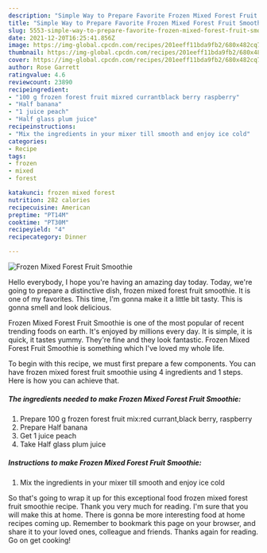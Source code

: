 ```yaml
---
description: "Simple Way to Prepare Favorite Frozen Mixed Forest Fruit Smoothie"
title: "Simple Way to Prepare Favorite Frozen Mixed Forest Fruit Smoothie"
slug: 5553-simple-way-to-prepare-favorite-frozen-mixed-forest-fruit-smoothie
date: 2021-12-20T16:25:41.856Z
image: https://img-global.cpcdn.com/recipes/201eeff11bda9fb2/680x482cq70/frozen-mixed-forest-fruit-smoothie-recipe-main-photo.jpg
thumbnail: https://img-global.cpcdn.com/recipes/201eeff11bda9fb2/680x482cq70/frozen-mixed-forest-fruit-smoothie-recipe-main-photo.jpg
cover: https://img-global.cpcdn.com/recipes/201eeff11bda9fb2/680x482cq70/frozen-mixed-forest-fruit-smoothie-recipe-main-photo.jpg
author: Rose Garrett
ratingvalue: 4.6
reviewcount: 23890
recipeingredient:
- "100 g frozen forest fruit mixred currantblack berry raspberry"
- "Half banana"
- "1 juice peach"
- "Half glass plum juice"
recipeinstructions:
- "Mix the ingredients in your mixer till smooth and enjoy ice cold"
categories:
- Recipe
tags:
- frozen
- mixed
- forest

katakunci: frozen mixed forest 
nutrition: 282 calories
recipecuisine: American
preptime: "PT14M"
cooktime: "PT30M"
recipeyield: "4"
recipecategory: Dinner

---
```



![Frozen Mixed Forest Fruit Smoothie](https://img-global.cpcdn.com/recipes/201eeff11bda9fb2/680x482cq70/frozen-mixed-forest-fruit-smoothie-recipe-main-photo.jpg)

Hello everybody, I hope you're having an amazing day today. Today, we're going to prepare a distinctive dish, frozen mixed forest fruit smoothie. It is one of my favorites. This time, I'm gonna make it a little bit tasty. This is gonna smell and look delicious.

Frozen Mixed Forest Fruit Smoothie is one of the most popular of recent trending foods on earth. It's enjoyed by millions every day. It is simple, it is quick, it tastes yummy. They're fine and they look fantastic. Frozen Mixed Forest Fruit Smoothie is something which I've loved my whole life.




To begin with this recipe, we must first prepare a few components. You can have frozen mixed forest fruit smoothie using 4 ingredients and 1 steps. Here is how you can achieve that.

<!--inarticleads1-->

##### The ingredients needed to make Frozen Mixed Forest Fruit Smoothie:

1. Prepare 100 g frozen forest fruit mix:red currant,black berry, raspberry
1. Prepare Half banana
1. Get 1 juice peach
1. Take Half glass plum juice




<!--inarticleads2-->

##### Instructions to make Frozen Mixed Forest Fruit Smoothie:

1. Mix the ingredients in your mixer till smooth and enjoy ice cold




So that's going to wrap it up for this exceptional food frozen mixed forest fruit smoothie recipe. Thank you very much for reading. I'm sure that you will make this at home. There is gonna be more interesting food at home recipes coming up. Remember to bookmark this page on your browser, and share it to your loved ones, colleague and friends. Thanks again for reading. Go on get cooking!
